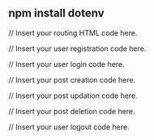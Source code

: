 ## npm install dotenv


// Insert your routing HTML code here.

// Insert your user registration code here.

// Insert your user login code here.

// Insert your post creation code here.

// Insert your post updation code here.

// Insert your post deletion code here.

// Insert your user logout code here.